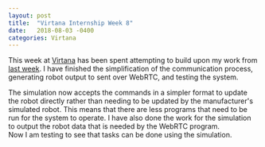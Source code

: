```yaml
---
layout: post
title:  "Virtana Internship Week 8"
date:   2018-08-03 -0400
categories: Virtana
---
```


This week at [Virtana](https://virtanatech.com/) has been spent attempting to build upon my work from [last week](/posts/2018/07/27/Virtana-Internship-Week-7). I have finished the simplification of the communication process, generating robot output to sent over WebRTC, and testing the system.

The simulation now accepts the commands in a simpler format to update the robot directly rather than needing to be updated by the manufacturer's simulated robot. This means that there are less programs that need to be run for the system to operate. I have also done the work for the simulation to output the robot data that is needed by the WebRTC program.<br>
Now I am testing to see that tasks can be done using the simulation.
